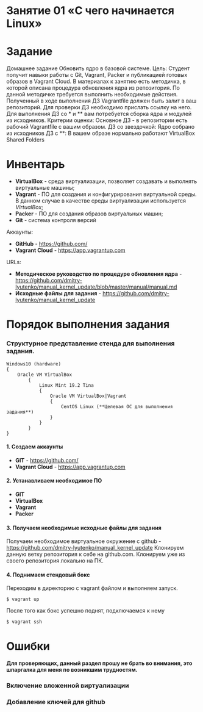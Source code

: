 # Занятие 01 «С чего начинается Linux»
# Задание
Домашнее задание
Обновить ядро в базовой системе.
Цель: Студент получит навыки работы с Git, Vagrant, Packer и публикацией готовых образов в Vagrant Cloud.
В материалах к занятию есть методичка, в которой описана процедура обновления ядра из репозитория. По данной методичке требуется выполнить необходимые действия. Полученный в ходе выполнения ДЗ Vagrantfile должен быть залит в ваш репозиторий. Для проверки ДЗ необходимо прислать ссылку на него.
Для выполнения ДЗ со * и ** вам потребуется сборка ядра и модулей из исходников.
Критерии оценки: Основное ДЗ - в репозитории есть рабочий Vagrantfile с вашим образом.
ДЗ со звездочкой: Ядро собрано из исходников
ДЗ с **: В вашем образе нормально работают VirtualBox Shared Folders
# Инвентарь
- **VirtualBox** - среда виртуализации, позволяет создавать и выполнять виртуальные машины;
- **Vagrant** - ПО для создания и конфигурирования виртуальной среды. В данном случае в качестве среды виртуализации используется *VirtualBox*;
- **Packer** - ПО для создания образов виртуальных машин;
- **Git** - система контроля версий

Аккаунты:

- **GitHub** - https://github.com/
- **Vagrant Cloud** - https://app.vagrantup.com

URLs:

- **Методическое руководство по процедуре обновления ядра** - https://github.com/dmitry-lyutenko/manual_kernel_update/blob/master/manual/manual.md
- **Исходные файлы для задания** - https://github.com/dmitry-lyutenko/manual_kernel_update
# Порядок выполнения задания
### Структурное представление стенда для выполнения задания.
    Windows10 (hardware)
    {
    	Oracle VM VirtualBox
            {
                Linux Mint 19.2 Tina
                {
                    Oracle VM VirtualBox|Vagrant
                    {
                        CentOS Linux (**Целевая ОС для выполнения задания**)
                    }
                }
            }
    }
#### 1. Создаем аккаунты
* **GIT** - https://github.com/
* **Vagrant Cloud** - https://app.vagrantup.com
#### 2. Устанавливаем необходимое ПО
* **GIT**
* **VirtualBox**
* **Vagrant**
* **Packer**
#### 3. Получаем необходимые исходные файлы для задания
Получаем необходимое виртуальное окружение с github - https://github.com/dmitry-lyutenko/manual_kernel_update
Клонируем данную ветку репозитория к себе на github.com. Клонируем уже из своего репозитория локально на ПК.
#### 4. Поднимаем стендовый бокс
Переходим в директорию с vagrant файлом и выполняем запуск.

    $ vagrant up
После того как бокс успешно поднят, подключаемся к нему

    $ vagrant ssh
# Ошибки
#### Для проверяющих, данный раздел прошу не брать во внимания, это шпаргалка для меня по возникшим трудностям.
### Включение вложенной виртуализации
### Добавление ключей для github
